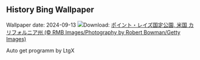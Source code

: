 ## History Bing Wallpaper
Wallpaper date: 2024-09-13
![](https://www.bing.com/th?id=OHR.PointReyes_JA-JP3284759959_UHD.jpg&w=1000)Download: [ポイント・レイズ国定公園, 米国 カリフォルニア州 (© RMB Images/Photography by Robert Bowman/Getty Images)](https://www.bing.com/th?id=OHR.PointReyes_JA-JP3284759959_UHD.jpg)

Auto get programm by LtgX
